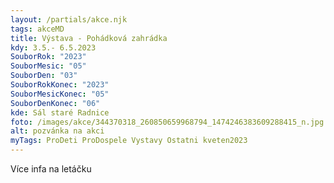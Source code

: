 ```yaml
---
layout: /partials/akce.njk
tags: akceMD
title: Výstava - Pohádková zahrádka
kdy: 3.5.- 6.5.2023
SouborRok: "2023"
SouborMesic: "05"
SouborDen: "03"
SouborRokKonec: "2023"
SouborMesicKonec: "05"
SouborDenKonec: "06"
kde: Sál staré Radnice
foto: /images/akce/344370318_260850659968794_1474246383609288415_n.jpg
alt: pozvánka na akci
myTags: ProDeti ProDospele Vystavy Ostatni kveten2023
---
```

V﻿íce infa na letáčku